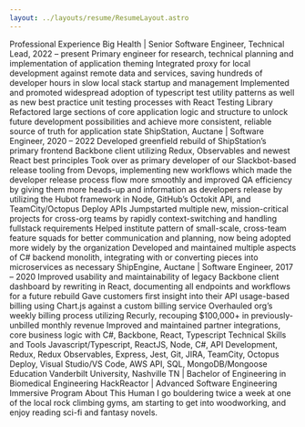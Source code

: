 ```yaml
---
layout: ../layouts/resume/ResumeLayout.astro
---
```


Professional Experience
Big Health | Senior Software Engineer, Technical Lead, 2022 – present
Primary engineer for research, technical planning and implementation of application theming
Integrated proxy for local development against remote data and services, saving hundreds of developer hours in slow local stack startup and management
Implemented and promoted widespread adoption of typescript test utility patterns as well as new best practice unit testing processes with React Testing Library
Refactored large sections of core application logic and structure to unlock future development possibilities and achieve more consistent, reliable source of truth for application state
ShipStation, Auctane | Software Engineer, 2020 – 2022
Developed greenfield rebuild of ShipStation’s primary frontend Backbone client utilizing Redux, Observables and newest React best principles
Took over as primary developer of our Slackbot-based release tooling from Devops, implementing new workflows which made the developer release process flow more smoothly and improved QA efficiency by giving them more heads-up and information as developers release by utilizing the Hubot framework in Node, GitHub’s Octokit API, and TeamCity/Octopus Deploy APIs
Jumpstarted multiple new, mission-critical projects for cross-org teams by rapidly context-switching and handling fullstack requirements
Helped institute pattern of small-scale, cross-team feature squads for better communication and planning, now being adopted more widely by the organization
Developed and maintained multiple aspects of C# backend monolith, integrating with or converting pieces into microservices as necessary
ShipEngine, Auctane | Software Engineer, 2017 – 2020
Improved usability and maintainability of legacy Backbone client dashboard by rewriting in React, documenting all endpoints and workflows for a future rebuild
Gave customers first insight into their API usage-based billing using Chart.js against a custom billing service
Overhauled org’s weekly billing process utilizing Recurly, recouping $100,000+ in previously-unbilled monthly revenue
Improved and maintained partner integrations, core business logic with C#, Backbone, React, Typescript
Technical Skills and Tools
Javascript/Typescript, ReactJS, Node, C#, API Development, Redux, Redux Observables, Express, Jest, Git, JIRA, TeamCity, Octopus Deploy, Visual Studio/VS Code, AWS API, SQL, MongoDB/Mongoose
Education
Vanderbilt University, Nashville TN | Bachelor of Engineering in Biomedical Engineering
HackReactor | Advanced Software Engineering Immersive Program
About This Human
I go bouldering twice a week at one of the local rock climbing gyms, am starting to get into woodworking, and enjoy reading sci-fi and fantasy novels.
